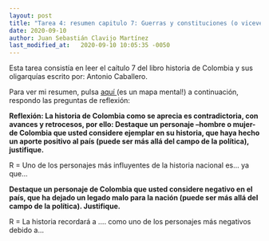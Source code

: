 ```yaml
---
layout: post
title: "Tarea 4: resumen capitulo 7: Guerras y constituciones (o viceversa)"
date: 2020-09-10
author: Juan Sebastián Clavijo Martínez
last_modified_at:   2020-09-10 10:05:35 -0050
---
```

Esta tarea consistía en leer el caítulo 7 del libro historia de Colombia y sus oligarquías escrito por: Antonio Caballero.

Para ver mi resumen, pulsa <a href="/_posts/maparesumen2.md"> aquí </a> (es un mapa mental!) a continuación, respondo las preguntas de reflexión:

**Reflexión: La historia de Colombia como se aprecia es contradictoria, con avances y retrocesos, por ello:
Destaque un personaje –hombre o mujer- de Colombia que usted considere ejemplar en su historia, que haya hecho un aporte positivo al país (puede ser más allá del campo de la política), justifique.**

R = Uno de los personajes más influyentes de la historia nacional es... ya que...

**Destaque un personaje de Colombia que usted considere negativo en el país, que ha dejado un legado malo para la nación (puede ser más allá del campo de la política). Justifique.**

R = La historia recordará a .... como uno de los personajes más negativos debido a...
